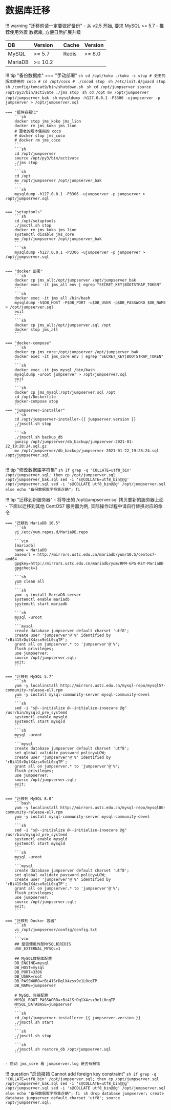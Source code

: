 # 数据库迁移

!!! warning "迁移前请一定要做好备份"
    - 从 v2.5 开始, 要求 MySQL >= 5.7
    - 推荐使用外置 数据库, 方便日后扩展升级

| DB      | Version |    | Cache | Version |
| :------ | :------ | :- | :---- | :------ |
| MySQL   | >= 5.7  |    | Redis | >= 6.0  |
| MariaDB | >= 10.2 |    |       |         |


!!! tip "备份数据库"
    === "手动部署"
        ```sh
        cd /opt/koko
        ./koko -s stop
        # 更老的版本使用的 coco
        # cd /opt/coco
        # ./cocod stop
        ```
        ```sh
        /etc/init.d/guacd stop
        sh /config/tomcat9/bin/shutdown.sh
        ```
        ```sh
        cd /opt/jumpserver
        source /opt/py3/bin/activate
        ./jms stop
        ```
        ```sh
        cd /opt
        mv /opt/jumpserver /opt/jumpserver_bak
        ```
        ```sh
        mysqldump -h127.0.0.1 -P3306 -ujumpserver -p jumpserver > /opt/jumpserver.sql
        ```

    === "组件容器化"
        ```sh
        docker stop jms_koko jms_lion     
        docker rm jms_koko jms_lion     
        # 更老的版本使用的 coco
        # docker stop jms_coco
        # docker rm jms_coco
        ```
        ```sh
        cd /opt/jumpserver
        source /opt/py3/bin/activate
        ./jms stop
        ```
        ```sh
        cd /opt
        mv /opt/jumpserver /opt/jumpserver_bak
        ```
        ```sh
        mysqldump -h127.0.0.1 -P3306 -ujumpserver -p jumpserver > /opt/jumpserver.sql
        ```

    === "setuptools"
        ```sh
        cd /opt/setuptools
        ./jmsctl.sh stop
        docker rm jms_koko jms_lion     
        systemctl disable jms_core
        mv /opt/jumpserver /opt/jumpserver_bak
        ```
        ```sh
        mysqldump -h127.0.0.1 -P3306 -ujumpserver -p jumpserver > /opt/jumpserver.sql
        ```

    === "docker 部署"
        ```sh
        docker cp jms_all:/opt/jumpserver /opt/jumpserver_bak
        docker exec -it jms_all env | egrep "SECRET_KEY|BOOTSTRAP_TOKEN"
        ```
        ```sh
        docker exec -it jms_all /bin/bash
        mysqldump -h$DB_HOST -P$DB_PORT -u$DB_USER -p$DB_PASSWORD $DB_NAME > /opt/jumpserver.sql
        exit
        ```
        ```sh
        docker cp jms_all:/opt/jumpserver.sql /opt
        docker stop jms_all
        ```

    === "docker-compose"
        ```sh
        docker cp jms_core:/opt/jumpserver /opt/jumpserver_bak
        docker exec -it jms_core env | egrep "SECRET_KEY|BOOTSTRAP_TOKEN"
        ```
        ```sh
        docker exec -it jms_mysql /bin/bash
        mysqldump -uroot jumpserver > /opt/jumpserver.sql
        exit
        ```
        ```sh
        docker cp jms_mysql:/opt/jumpserver.sql /opt
        cd /opt/Dockerfile
        docker-compose stop
        ```
    === "jumpserver-installer"
        ```sh
        cd /opt/jumpserver-installer-{{ jumpserver.version }}
        ./jmsctl.sh stop
        ```
        ```sh
        ./jmsctl.sh backup_db
        gunzip /opt/jumpserver/db_backup/jumpserver-2021-01-22_19:28:24.sql.gz
        mv /opt/jumpserver/db_backup/jumpserver-2021-01-22_19:28:24.sql /opt/jumpserver.sql
        ```

!!! tip "修改数据库字符集"
    ```sh
    if grep -q 'COLLATE=utf8_bin' /opt/jumpserver.sql; then
        cp /opt/jumpserver.sql /opt/jumpserver_bak.sql
        sed -i 's@COLLATE=utf8_bin@@g' /opt/jumpserver.sql
        sed -i 's@COLLATE utf8_bin@@g' /opt/jumpserver.sql
    else
        echo "备份数据库字符集正确";
    fi
    ```

!!! tip "迁移到新服务器"
    - 将导出的 /opt/jumpserver.sql 拷贝要新的服务器上面
    - 下面以迁移到其他 CentOS7 服务器为例, 实际操作过程中请自行替换对应的命令

    === "迁移到 MariaDB 10.5"
        ```sh
        vi /etc/yum.repos.d/MariaDB.repo
        ```
        ```vim
        [mariadb]
        name = MariaDB
        baseurl = http://mirrors.ustc.edu.cn/mariadb/yum/10.5/centos7-amd64
        gpgkey=http://mirrors.ustc.edu.cn/mariadb/yum/RPM-GPG-KEY-MariaDB
        gpgcheck=1
        ```
        ```sh
        yum clean all
        ```
        ```sh
        yum -y install MariaDB-server
        systemctl enable mariadb
        systemctl start mariadb
        ```
        ```sh
        mysql -uroot
        ```
        ```mysql
        create database jumpserver default charset 'utf8';
        create user 'jumpserver'@'%' identified by 'rBi41SrDqlX4zsx9e1L0cqTP';
        grant all on jumpserver.* to 'jumpserver'@'%';
        flush privileges;
        use jumpserver;
        source /opt/jumpserver.sql;
        exit;
        ```

    === "迁移到 MySQL 5.7"
        ```sh
        yum -y localinstall http://mirrors.ustc.edu.cn/mysql-repo/mysql57-community-release-el7.rpm
        yum -y install mysql-community-server mysql-community-devel
        ```
        ```sh
        sed -i "s@--initialize @--initialize-insecure @g" /usr/bin/mysqld_pre_systemd
        systemctl enable mysqld
        systemctl start mysqld
        ```
        ```sh
        mysql -uroot
        ```
        ```mysql
        create database jumpserver default charset 'utf8';
        set global validate_password_policy=LOW;
        create user 'jumpserver'@'%' identified by 'rBi41SrDqlX4zsx9e1L0cqTP';
        grant all on jumpserver.* to 'jumpserver'@'%';
        flush privileges;
        use jumpserver;
        source /opt/jumpserver.sql;
        exit;
        ```

    === "迁移到 MySQL 8.0"
        ```bash
        yum -y localinstall http://mirrors.ustc.edu.cn/mysql-repo/mysql80-community-release-el7.rpm
        yum -y install mysql-community-server mysql-community-devel
        ```
        ```sh
        sed -i "s@--initialize @--initialize-insecure @g" /usr/bin/mysqld_pre_systemd
        systemctl enable mysqld
        systemctl start mysqld
        ```
        ```sh
        mysql -uroot
        ```
        ```mysql
        create database jumpserver default charset 'utf8';
        set global validate_password.policy=LOW;
        create user 'jumpserver'@'%' identified by 'rBi41SrDqlX4zsx9e1L0cqTP';
        grant all on jumpserver.* to 'jumpserver'@'%';
        flush privileges;
        use jumpserver;
        source /opt/jumpserver.sql;
        exit;
        ```

    === "迁移到 Docker 容器"
        ```sh
        vi /opt/jumpserver/config/config.txt
        ```
        ```vim
        ## 是否使用外部MYSQL和REDIS
        USE_EXTERNAL_MYSQL=1

        ## MySQL数据库配置
        DB_ENGINE=mysql
        DB_HOST=mysql
        DB_PORT=3306
        DB_USER=root
        DB_PASSWORD=rBi41SrDqlX4zsx9e1L0cqTP
        DB_NAME=jumpserver

        # MySQL 容器配置
        MYSQL_ROOT_PASSWORD=rBi41SrDqlX4zsx9e1L0cqTP
        MYSQL_DATABASE=jumpserver
        ```
        ```sh
        cd /opt/jumpserver-installerer-{{ jumpserver.version }}
        ./jmsctl.sh start
        ```
        ```sh
        ./jmsctl.sh stop
        ```
        ```sh
        ./jmsctl.sh restore_db /opt/jumpserver.sql
        ```

    - 启动 jms_core 看 jumpserver.log 是否有报错

!!! question "启动报错 Cannot add foreign key constraint"
    ```sh
    if grep -q 'COLLATE=utf8_bin' /opt/jumpserver.sql; then
        cp /opt/jumpserver.sql /opt/jumpserver_bak.sql
        sed -i 's@COLLATE=utf8_bin@@g' /opt/jumpserver.sql
        sed -i 's@COLLATE utf8_bin@@g' /opt/jumpserver.sql
    else
        echo "备份数据库字符集正确";
    fi
    ```
    ```sh
    drop database jumpserver;
    create database jumpserver default charset 'utf8';
    source /opt/jumpserver.sql;
    ```
